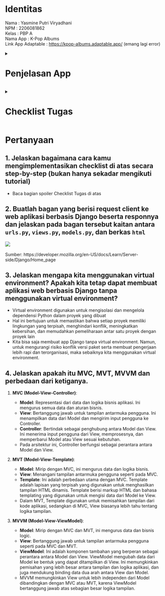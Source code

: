 # Identitas
Nama                : Yasmine Putri Viryadhani<br>
NPM                 : 2206081862<br>
Kelas               : PBP A<br>
Nama App            : K-Pop Albums<br>
Link App Adaptable  : https://kpop-albums.adaptable.app/ (emang lagi error)

<p>
<details id = "app deta">
<summary><h1>Penjelasan App</h1></summary>

<p>
<details id = "background">
<summary><h2>Latar Belakang</h2></summary>

- Tema besar aplikasi untuk tugas PBP adalah aplikasi pengelolaan (inventori). 
- Tema yang saya pilih adalah <b>inventori album K-Pop</b> .
- Banyaknya jumlah grup yang debut dan album yang dirilis sehingga memungkinkan untuk dilakukan pengorganisasian album berdasarkan artis yang merilis album tersebut.


</details>
</p>

<p>
<details id = "context">
<summary><h2>Context / Contoh Sampel</h2></summary>

- Grup yang saya gunakan sebagai contoh untuk membangun proyek ini adalah [<b>NCT</b>](https://en.m.wikipedia.org/wiki/NCT_(group)) dan [<b>Stray Kids</b>](https://en.wikipedia.org/wiki/Stray_Kids)




</details>
</p>

</details>
</p>


<p>
<details id = "checklist-tugas">
<summary><h1>Checklist Tugas</h1></summary>

<!-- Markdown content here -->
<p>
<details id = "proyek-django">
<summary><h2>Membuat sebuah proyek Django baru<h2></summary>

<!-- Markdown content here -->
### Inisiasi Direktori Lokal
- Sebelum membuat proyek Django, dibuatlah sebuah direktori kosong baru di lokal. Saya menamainya sebagai <code>kpop_albums</code>
- Setelah membuat direktori, kita harus menginisiasi repositori Git kosong di direktori tersebut dengan perintah <code>git_init</code>
- Lalu, kita harus mengkonfigurasi username dan email GitHub ke repositori Git tersebut di Terminal (MacOS) dengan cara:
    ```
    git config user.name "<NAME>"
    git config user.email "<EMAIL>"
    ```
- Kita juga bisa mengkonfigurasi secara global dengan cara:<br>
    ```
    git config --global user.name "<NAME>"
    git config --global user.email
    ```
- Verifikasi git lokal dengan menginput kode <code>git config --list --local</code>

### Membuat repository baru di GitHub
<img src="repo baru.png">

### Instalasi + Inisiasi Django pada repository
- Menambahkan virtual environment ke dalam directory <code>kpop_albums</code> dengan menjalankan kode <code>python3 -m venv env</code> (di MacOS)
- Menjalankan virtual environment dengan cara <code>source env/bin/activate</code> (MacOS)
- Menyiapkan Dependencies dengan membuat berkas <code>requirements.txt</code> di directory yang sama, lalu menambahkan kode di bawah ke dalam berkas <code>.txt</code> tersebut:<br>
    ```
    django
    gunicorn
    whitenoise
    psycopg2-binary
    requests
    urllib3                   
    ```
- Install dependencies dengan menjalankan <code>pip install -r requirements.txt</code>
- Buat proyek Django dengan nama <code>kpop_albums</code> dengan menjalankan perintah <code>django-admin startproject kpop_albums .</code>
- Tambahkan <code>*</code> pada <code>ALLOWED_HOSTS</code> di <code>settings.py</code><br>
    ```
    ...
    ALLOWED_HOSTS = ["*"]
    ...
    ```
- Setelah memastikan file <code>manage.py</code> ada di directory, jalankan instruksi <code>./manage.py runserver</code> (MacOS). Saat menjalankan domain http://localhost:8000 muncul animasi roket

### Push ke repository GitHub
- Buat file <code>.gitignore</code> (masih di directory <code>kpop_albums</code> yng luar), lalu isi dengan kode berikut <br>
    ```
    # Django
    *.log
    *.pot
    *.pyc
    __pycache__
    db.sqlite3
    media

    # Backup files
    *.bak 

    # If you are using PyCharm
    # User-specific stuff
    .idea/**/workspace.xml
    .idea/**/tasks.xml
    .idea/**/usage.statistics.xml
    .idea/**/dictionaries
    .idea/**/shelf

    # AWS User-specific
    .idea/**/aws.xml

    # Generated files
    .idea/**/contentModel.xml

    # Sensitive or high-churn files
    .idea/**/dataSources/
    .idea/**/dataSources.ids
    .idea/**/dataSources.local.xml
    .idea/**/sqlDataSources.xml
    .idea/**/dynamic.xml
    .idea/**/uiDesigner.xml
    .idea/**/dbnavigator.xml

    # Gradle
    .idea/**/gradle.xml
    .idea/**/libraries

    # File-based project format
    *.iws

    # IntelliJ
    out/

    # JIRA plugin
    atlassian-ide-plugin.xml

    # Python
    *.py[cod] 
    *$py.class 

    # Distribution / packaging 
    .Python build/ 
    develop-eggs/ 
    dist/ 
    downloads/ 
    eggs/ 
    .eggs/ 
    lib/ 
    lib64/ 
    parts/ 
    sdist/ 
    var/ 
    wheels/ 
    *.egg-info/ 
    .installed.cfg 
    *.egg 
    *.manifest 
    *.spec 

    # Installer logs 
    pip-log.txt 
    pip-delete-this-directory.txt 

    # Unit test / coverage reports 
    htmlcov/ 
    .tox/ 
    .coverage 
    .coverage.* 
    .cache 
    .pytest_cache/ 
    nosetests.xml 
    coverage.xml 
    *.cover 
    .hypothesis/ 

    # Jupyter Notebook 
    .ipynb_checkpoints 

    # pyenv 
    .python-version 

    # celery 
    celerybeat-schedule.* 

    # SageMath parsed files 
    *.sage.py 

    # Environments 
    .env 
    .venv 
    env/ 
    venv/ 
    ENV/ 
    env.bak/ 
    venv.bak/ 

    # mkdocs documentation 
    /site 

    # mypy 
    .mypy_cache/ 

    # Sublime Text
    *.tmlanguage.cache 
    *.tmPreferences.cache 
    *.stTheme.cache 
    *.sublime-workspace 
    *.sublime-project 

    # sftp configuration file 
    sftp-config.json 

    # Package control specific files Package 
    Control.last-run 
    Control.ca-list 
    Control.ca-bundle 
    Control.system-ca-bundle 
    GitHub.sublime-settings 

    # Visual Studio Code
    .vscode/* 
    !.vscode/settings.json 
    !.vscode/tasks.json 
    !.vscode/launch.json 
    !.vscode/extensions.json 
    .history
    ```
- Lakukan add, commit, dan push dari directory <code>kpop_albums</code> ke branch <code>main</code> di repository GitHub <code>kpop_albums</code> (ini akan mem-push README.md, proyek Django, dan .gitignore ke repository)<br>
    ```
    git add .
    git commit -m "Push README + .gitignore + proyek"
    git branch -M main
    git remote add origin "https://github.com/sdikyarts/kpop-albums.git"
    git push -u origin main
    ```
- Pastikan struktur direktori lokal dan repository GitHub sudah benar

</details>
</p>

<p>
<details id = "app-making">
<summary><h2>Membuat aplikasi <code>main</code> dalam proyek tersebut<h2></summary>

<!-- Markdown content here -->
### Konfigurasi model dan implementasi model dasar
- Aktifkan virtual environment terlebih dahulu
- Buat aplikasi <code>main</code> di directory <code>kpop_albums</code> (yang luar/utama) dengan cara
    ```
    python3 manage.py startapp main
    ```
- Mendaftarkan aplikasi <code>main</code> ke dalam proyek
    - Buka berkas <code>settings.py</code>
    - Tambahkan <code>'main'</code> di variabel <code>INSTALLED_APPS</code><br>
    ```
    INSTALLED_APPS = [
        ...,
        'main',
        ...
    ]
    ```
### Membuat dan mengisi berkas <code>main.html</code>
- Buat direktori baru <code>templates</code> di dalam direktori <code>main</code>
- Di dalam direktori baru <code>templates</code>, buat berkas HTML baru berjudul <code>main.html</code>, lalu isi sesuai selera :D
- Ada total 4 halaman HTML yang saya buat:
    1. [<code>main.html</code>](https://github.com/sdikyarts/kpop-albums/blob/main/main/templates/main.html) sebagai halaman utama
    2. [<code>artists.html</code>](https://github.com/sdikyarts/kpop-albums/blob/main/main/templates/artists.html) sebagai halaman artis yang disesuaikan dengan nama artis
    3. [<code>albums.html</code>](https://github.com/sdikyarts/kpop-albums/blob/main/main/templates/albums.html) sebagai halaman album yang disesuaikan dengan nama album
    4. [<code>full_list.html</code>](https://github.com/sdikyarts/kpop-albums/blob/main/main/templates/full_list.html) sebagai daftar artis dan album mereka dalam bentuk list and bullets

</details>
</p>

<p>
<details id = "routing-app">
<summary><h2>Membuat sebuah <i>routing</i> pada proyek agar dapat menjalankan aplikasi <code>main</code><h2></summary>

<!-- Markdown content here -->
### Konfigurasi <i>routing</i> app main
- Buat berkas <code>urls.py</code> di directory aplikasi, kemudian isi
- Isi berkas lengkap bisa dilihat [disini](https://github.com/sdikyarts/kpop-albums/blob/main/main/urls.py)

</details>
</p>

<p>
<details id = "model-making">
<summary><h2>Membuat model pada aplikasi <code>main</code> dengan nama <code>Item</code><h2></summary>

<!-- Markdown content here -->
### Wajib mengandung atribut-atribut berikut:
- <code>name</code> sebagai nama *item* dengan tipe <code>CharField</code>
- <code>amount</code> sebagai jumlah *item* dengan tipe <code>IntegerField</code>
- <code>description</code> sebagai deskripsi *item* dengan tipe <code>TextField</code>

### Mengubah berkas <code>models.py</code> pada aplikasi <code>main</code>, lalu membuat dan mengaplikasikan migrasi model
- Buka berkas <code>models.py</code> di dalam direktori aplikasi <code>main</code>
- Isi berkas lengkap bisa dilihat [disini](https://github.com/sdikyarts/kpop-albums/blob/main/main/models.py)
- Jalankan perintah berikut untuk membuat berkas migrasi yang berisi perubahan model yang belum diaplikasikan ke dalam basis data
    ```
    python3 manage.py makemigrations
    ```
- Jalankan perintah berikut untuk menerapkan migrasi ke dalam basis data lokal
    ```
    python3 manage.py migrate
    ```
- <code>makemigrations</code> dan <code>migrate</code> dilakukan setiap kali kita memodifikasi <code>models.py</code>

</details>
</p>


<p>
<details id = "view-making">
<summary><h2>Membuat sebuah fungsi pada <code>views.py</code> untuk dikemballikan ke dalam sebuah template HTML yang menampilkan nama dan kelas<h2></summary>

<!-- Markdown content here -->
### Mengintegrasikan komponen MVT
- Buka berkas <code>views.py</code>
- Tambahkan baris impor di bagian paling atas
    ```
    from django.shortcuts import render
    ```
- Isi berkas lengkap bisa dilihat [disini](https://github.com/sdikyarts/kpop-albums/blob/main/main/views.py)
- Penjelasan fungsi di dalam <code>views.py</code>:
    - <code>convert_date_string(date_string)</code> mengonversi format tanggal dari "Bulan Tanggal, Tahun" menjadi "YYYY-MM-DD".

    - <code>get_artist_data()</code> mengembalikan sebuah context yang beris data dari artis beserta detailnya, seperti nama artis, agensi, tanggal debut, anggota, mantan anggota, sub-unit, nama fandom, deskripsi, dan informasi album.

    - <code>show_main(request: HttpRequest) -> HttpResponse</code> menampilkan halaman utama aplikasi yang mencakup pengurutan artis secara alfabetis dan penentuan album of the day

    - <code> show_artist_detail(request: HttpRequest, artist_name: str) -> HttpResponse</code> menampilkan halaman detail artis berdasarkan nama artis

    - <code>show_album_detail(request, artist_name, album_name)</code> menampilkan halaman detail album berdasarkan nama artis dan nama album

    - <code>show_full_list(request)</code> menampilkan halaman daftar lengkap artis yang dalam urutan alfabetis beserta album yang pernah mereka rilis

</details>
</p>

<p>
<details id = "routing-project">
<summary><h2>Membuat sebuah <i>routing</i> pada <code>urls.py</code> untuk memetakan fungsi yang telah dibuat pada views.py<h2></summary>

<!-- Markdown content here -->
### Konfigurasi <i>routing</i> proyek kpop-albums
- Buat berkas <code>urls.py</code> di directory proyek (terluar)
- impor fungsi <code>include</code> dari <code>django.urls</code>
    ```
    ...
    from django.urls import path, include
    ...
    ```
- Tambahkan URL berikut untuk mengarahkan tampilan main di dalam variabel <c>urlpatterns</c>
    ```
    urlpatterns = [
        ...
        path('main/', include('main.urls')),
        ...
    ]
    ```
- Jalankan projek Django dengan perintah <code>python3 manage.py runserver</code> (MacOS)
- Buka http://localhost:8000/main/ untuk test webnya

</details>
</p>

<p>
<details>
<summary><h2>Melakukan <i>deployment</i> ke Adaptable terhadap aplikasi yang sudah dibuat (udah deploy berhasil tapi gak keload webnya)<h2></summary>

<!-- Markdown content here -->
- Login ke [Adaptable.io](https://adaptable.io/)
- Tekan tombol <code>New App</code> lalu pilih <code>Connect an Existing Repository</code>
- Hubungkan [Adaptable.io](https://adaptable.io/) dengan GitHub dan pilih <code>All Repositories</code> pada proses instalasi
- Pilih proyek <code>kpop_albums</code> sebagai basis aplikasi yang akan di-deploy
- Pilih branch <code>main</code>
- Pilih <code>Python App Template</code> sebagai template deployment
- Pilih <code>PostgreSQL</code> sebagai tipe database yang digunakan
- Sesuaikan versi Python dengan spek aplikasi (saya memakai versi 3.10). Trik: gunakan command <code>python3 --version</code> (MacOS)
- Pada bagian <code>Start Command</code>, masukkan perintah <code>python3 manage.py migrate && gunicorn shopping_list.wsgi</code> (MacOS)
- Masukkan nama aplikasi <code>kpop-albums</code> sebagai nama domain situs web aplikasi
- Centang bagian <code>HTTP Listener on PORT</code> dan klik <code>Deploy App</code> untuk mendeploy app

<img src="adaptable.png">

</details>
</p>

## Membuat <code>README.md</code>

<p>
<details id = "testing">
<summary><h2>Bonus: Melakukan Testing<h2></summary>

<!-- Markdown content here -->
### Membuat Unit Test
- Buka berkas <code>tests.py</code> di directory main
- Isi berkas lengkap bisa dilihat [disini](https://github.com/sdikyarts/kpop-albums/blob/main/main/tests.py)

</details>
</p>

</details>
</p>

# Pertanyaan
## 1. Jelaskan bagaimana cara kamu mengimplementasikan checklist di atas secara step-by-step (bukan hanya sekadar mengikuti tutorial)
- Baca bagian spoiler Checklist Tugas di atas

## 2. Buatlah bagan yang berisi request client ke web aplikasi berbasis Django beserta responnya dan jelaskan pada bagan tersebut kaitan antara <code>urls.py</code>, <code>views.py</code>, <code>models.py</code>, dan berkas <code>html</code>
<img src = "https://developer.mozilla.org/en-US/docs/Learn/Server-side/Django/Home_page/basic-django.png">
<p>Sumber: https://developer.mozilla.org/en-US/docs/Learn/Server-side/Django/Home_page</p>

## 3. Jelaskan mengapa kita menggunakan virtual environment? Apakah kita tetap dapat membuat aplikasi web berbasis Django tanpa menggunakan virtual environment?
- Virtual environment digunakan untuk mengisolasi dan mengelola dependensi Python dalam proyek yang dibuat
- Hal ini bertujuan untuk memastikan bahwa setiap proyek memiliki lingkungan yang terpisah, menghindari konflik, meningkatkan kebersihan, dan memudahkan pemeliharaan antar satu proyek dengan proyek lain
- Kita bisa saja membuat app Django tanpa virtual environment. Namun, untuk mengurangi risiko konflik versi paket serta membuat pengerjaan lebih rapi dan terorganisasi, maka sebaiknya kita menggunakan virtual environment.

## 4. Jelaskan apakah itu MVC, MVT, MVVM dan perbedaan dari ketiganya.
1. **MVC (Model-View-Controller)**:
   - **Model**: Representasi dari data dan logika bisnis aplikasi. Ini mengurus semua data dan aturan bisnis.
   - **View**: Bertanggung jawab untuk tampilan antarmuka pengguna. Ini menampilkan data dari Model dan mengirim input pengguna ke Controller.
   - **Controller**: Bertindak sebagai penghubung antara Model dan View. Ini menerima input pengguna dari View, memprosesnya, dan memperbarui Model atau View sesuai kebutuhan.
   - Pada arsitektur ini, Controller berfungsi sebagai perantara antara Model dan View.

2. **MVT (Model-View-Template)**:
   - **Model**: Mirip dengan MVC, ini mengurus data dan logika bisnis.
   - **View**: Menangani tampilan antarmuka pengguna seperti pada MVC.
   - **Template**: Ini adalah perbedaan utama dengan MVC. Template adalah lapisan yang terpisah yang digunakan untuk menghasilkan tampilan HTML dinamis. Template berisi markup HTML dan bahasa templating yang digunakan untuk mengisi data dari Model ke View.
   - Dalam MVT, Template digunakan untuk memisahkan tampilan dari kode aplikasi, sedangkan di MVC, View biasanya lebih tahu tentang logika tampilan.

3. **MVVM (Model-View-ViewModel)**:
   - **Model**: Mirip dengan MVC dan MVT, ini mengurus data dan bisnis logic.
   - **View**: Bertanggung jawab untuk tampilan antarmuka pengguna seperti pada MVC dan MVT.
   - **ViewModel**: Ini adalah komponen tambahan yang berperan sebagai perantara antara Model dan View. ViewModel mengubah data dari Model ke bentuk yang dapat ditampilkan di View. Ini memungkinkan pemisahan yang lebih besar antara tampilan dan logika aplikasi, dan juga mendukung binding data dua arah antara View dan Model.
   - MVVM memungkinkan View untuk lebih independen dari Model dibandingkan dengan MVC atau MVT, karena ViewModel bertanggung jawab atas sebagian besar logika tampilan.
